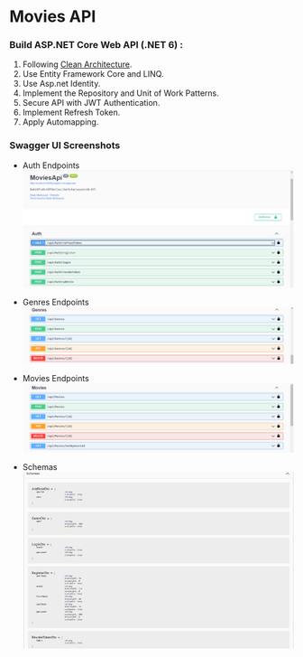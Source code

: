 # Movies API
### Build ASP.NET Core Web API (.NET 6) :
1. Following [Clean Architecture](https://docs.microsoft.com/en-us/dotnet/architecture/modern-web-apps-azure/common-web-application-architectures#clean-architecture).
2. Use Entity Framework Core and LINQ.
3. Use Asp.net Identity.
4. Implement the Repository and Unit of Work Patterns.
5. Secure API with JWT Authentication.
6. Implement Refresh Token.
7. Apply Automapping.
### Swagger UI Screenshots
- Auth Endpoints
![auth](SwaggerUI-Screenshots/Auth.png)

- Genres Endpoints
![auth](SwaggerUI-Screenshots/Geners.png)

- Movies Endpoints
![auth](SwaggerUI-Screenshots/Movies.png)

- Schemas
![auth](SwaggerUI-Screenshots/Schemas.png)
